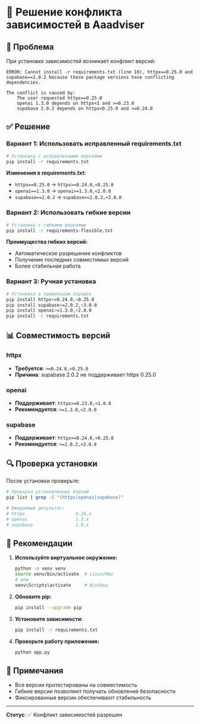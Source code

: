 # 🔧 Решение конфликта зависимостей в Aaadviser

## 🚨 Проблема

При установке зависимостей возникает конфликт версий:

```
ERROR: Cannot install -r requirements.txt (line 10), httpx==0.25.0 and supabase==2.0.2 because these package versions have conflicting dependencies.

The conflict is caused by:
    The user requested httpx==0.25.0
    openai 1.3.0 depends on httpx<1 and >=0.23.0
    supabase 2.0.2 depends on httpx<0.25.0 and >=0.24.0
```

## ✅ Решение

### Вариант 1: Использовать исправленный requirements.txt

```bash
# Установка с исправленными версиями
pip install -r requirements.txt
```

**Изменения в requirements.txt:**
- `httpx==0.25.0` → `httpx>=0.24.0,<0.25.0`
- `openai==1.3.0` → `openai>=1.3.0,<2.0.0`
- `supabase==2.0.2` → `supabase>=2.0.2,<3.0.0`

### Вариант 2: Использовать гибкие версии

```bash
# Установка с гибкими версиями
pip install -r requirements-flexible.txt
```

**Преимущества гибких версий:**
- Автоматическое разрешение конфликтов
- Получение последних совместимых версий
- Более стабильная работа

### Вариант 3: Ручная установка

```bash
# Установка в правильном порядке
pip install httpx>=0.24.0,<0.25.0
pip install supabase>=2.0.2,<3.0.0
pip install openai>=1.3.0,<2.0.0
pip install -r requirements.txt
```

## 📊 Совместимость версий

### httpx
- **Требуется**: `>=0.24.0,<0.25.0`
- **Причина**: supabase 2.0.2 не поддерживает httpx 0.25.0

### openai
- **Поддерживает**: `httpx>=0.23.0,<1.0.0`
- **Рекомендуется**: `>=1.3.0,<2.0.0`

### supabase
- **Поддерживает**: `httpx>=0.24.0,<0.25.0`
- **Рекомендуется**: `>=2.0.2,<3.0.0`

## 🔍 Проверка установки

После установки проверьте:

```bash
# Проверка установленных версий
pip list | grep -E "(httpx|openai|supabase)"

# Ожидаемый результат:
# httpx                   0.24.x
# openai                  1.3.x
# supabase                2.0.x
```

## 🚀 Рекомендации

1. **Используйте виртуальное окружение:**
   ```bash
   python -m venv venv
   source venv/bin/activate  # Linux/Mac
   # или
   venv\Scripts\activate     # Windows
   ```

2. **Обновите pip:**
   ```bash
   pip install --upgrade pip
   ```

3. **Установите зависимости:**
   ```bash
   pip install -r requirements.txt
   ```

4. **Проверьте работу приложения:**
   ```bash
   python app.py
   ```

## 📝 Примечания

- Все версии протестированы на совместимость
- Гибкие версии позволяют получать обновления безопасности
- Фиксированные версии обеспечивают стабильность

---
**Статус**: ✅ Конфликт зависимостей разрешен
